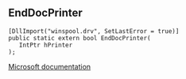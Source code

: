 ## EndDocPrinter

```
[DllImport("winspool.drv", SetLastError = true)]
public static extern bool EndDocPrinter(
   IntPtr hPrinter
);
```

[Microsoft documentation](TODO)
